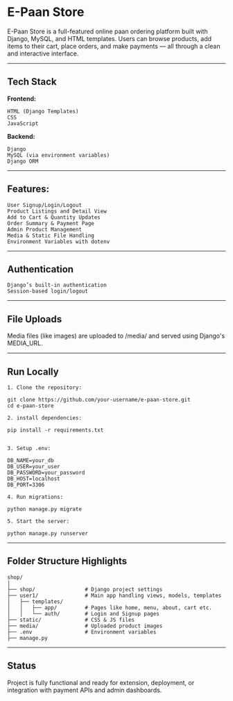 # E-Paan Store

E-Paan Store is a full-featured online paan ordering platform built with Django, MySQL, and HTML templates. Users can browse products, add items to their cart, place orders, and make payments — all through a clean and interactive interface.

---
## Tech Stack
**Frontend:**

    HTML (Django Templates)
    CSS
    JavaScript

**Backend:**

    Django
    MySQL (via environment variables)
    Django ORM

---

## Features:

    User Signup/Login/Logout
    Product Listings and Detail View
    Add to Cart & Quantity Updates
    Order Summary & Payment Page
    Admin Product Management
    Media & Static File Handling
    Environment Variables with dotenv

---

## Authentication

    Django’s built-in authentication
    Session-based login/logout

---

## File Uploads

Media files (like images) are uploaded to /media/ and served using Django's MEDIA_URL.

---

## Run Locally

    1. Clone the repository:
    
    git clone https://github.com/your-username/e-paan-store.git
    cd e-paan-store
    
    2. install dependencies:
    
    pip install -r requirements.txt
    
    
    3. Setup .env:
    
    DB_NAME=your_db
    DB_USER=your_user
    DB_PASSWORD=your_password
    DB_HOST=localhost
    DB_PORT=3306
    
    4. Run migrations:
    
    python manage.py migrate
    
    5. Start the server:
    
    python manage.py runserver

---

## Folder Structure Highlights

    shop/
    │
    ├── shop/                # Django project settings
    ├── user1/               # Main app handling views, models, templates
    │   ├── templates/
    │   │   ├── app/         # Pages like home, menu, about, cart etc.
    │   │   └── auth/        # Login and Signup pages
    ├── static/              # CSS & JS files
    ├── media/               # Uploaded product images
    ├── .env                 # Environment variables
    ├── manage.py

---

## Status
Project is fully functional and ready for extension, deployment, or integration with payment APIs and admin dashboards.
